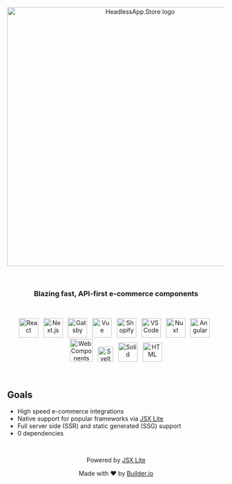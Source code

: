 <br />
<br />

<p align="center">
  <img alt="HeadlessApp.Store logo" width="600" src="https://cdn.builder.io/api/v1/image/assets%2Fc33bcd23c29e45789677ba9aaaa7ce1d%2Fb829c4306a074f2c9b0f76ceb2b1f779">
</p>

<br />
<h3 align="center">
  Blazing fast, API-first e-commerce components 
</h3>

<br />

<p align="center">
  <img alt="React" width="45" src="https://cdn.builder.io/api/v1/image/assets%2FYJIGb4i01jvw0SRdL5Bt%2F2f3409f4f8b64d5f880195061aa481ab" />&nbsp;&nbsp;
  <img alt="Next.js" width="45" src="https://cdn.builder.io/api/v1/image/assets%2FYJIGb4i01jvw0SRdL5Bt%2Fc6a3c58c0bde4f43b1fd6a350f491bdf" />&nbsp;&nbsp;
  <img alt="Gatsby" width="45" src="https://cdn.builder.io/api/v1/image/assets%2FYJIGb4i01jvw0SRdL5Bt%2F45e59fc603574e708dcb79e45ef72d02" />&nbsp;&nbsp;
  <img alt="Vue" width="45" src="https://cdn.builder.io/api/v1/image/assets%2FYJIGb4i01jvw0SRdL5Bt%2F7cc6d5b6fc4045d5a9f9b12ddcc65407" />&nbsp;&nbsp;
  <img alt="Shopify" width="45" src="https://cdn.builder.io/api/v1/image/assets%2FYJIGb4i01jvw0SRdL5Bt%2F0f577e84eb4e4aa4a69d602dd376aa11" />&nbsp;&nbsp;
  <img alt="VS Code" width="45" src="https://cdn.builder.io/api/v1/image/assets%2FYJIGb4i01jvw0SRdL5Bt%2Ff83e94a9c504427cbc8a557f682efec3" />&nbsp;&nbsp;
  <img alt="Nuxt" width="45" src="https://cdn.builder.io/api/v1/image/assets%2FYJIGb4i01jvw0SRdL5Bt%2F73f47f47e0cc46cd95dbf72c26728858" />&nbsp;&nbsp;
  <img alt="Angular" width="45" src="https://cdn.builder.io/api/v1/image/assets%2FYJIGb4i01jvw0SRdL5Bt%2Fa91e9e437203442d8ed481eef94a99dc" />&nbsp;&nbsp;
  <img alt="Web Components" width="53" src="https://cdn.builder.io/api/v1/image/assets%2FYJIGb4i01jvw0SRdL5Bt%2F5613cb3536be4c108b32c34bf06f1c59" />&nbsp;&nbsp;
  <img alt="Svelte" width="35" src="https://cdn.builder.io/api/v1/image/assets%2Fc33bcd23c29e45789677ba9aaaa7ce1d%2Fe0e4a51fe67a418aabca3e5f3a814ebb" />&nbsp;&nbsp;
  <img alt="Solid" width="45" src="https://cdn.builder.io/api/v1/image/assets%2Fc33bcd23c29e45789677ba9aaaa7ce1d%2F6c798824268443d49cf613e477bf5467" />&nbsp;&nbsp;
  <img alt="HTML" width="45" src="https://cdn.builder.io/api/v1/image/assets%2Fc33bcd23c29e45789677ba9aaaa7ce1d%2Fd9d7bf43281e42b2a6fad250fa6b5a55" />
</p>

<br />

## Goals

- High speed e-commerce integrations
- Native support for popular frameworks via [JSX Lite](https://github.com/builderio/jsx-lite)
- Full server side (SSR) and static generated (SSG) support
- 0 dependencies

<br />

<p align="center">
  Powered by <a href="https://github.com/builderio/jsx-lite">JSX Lite</a>
<br />
<p align="center">
  Made with ❤️ by <a href="https://github.com/builderio/builder">Builder.io</a>
<br />
